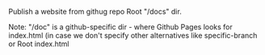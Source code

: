 Publish a website from githug repo Root "/docs" dir.

Note: "/doc" is a github-specific dir - where Github Pages looks for index.html (in case we don't specify other alternatives 
like specific-branch or Root index.html
